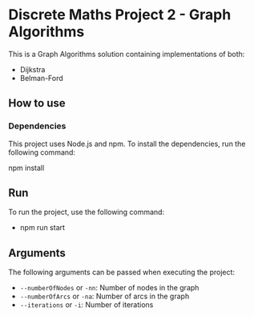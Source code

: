 # Discrete Maths Project 2 - Graph Algorithms

This is a Graph Algorithms solution containing implementations of both:

- Dijkstra
- Belman-Ford

## How to use

### Dependencies

This project uses Node.js and npm. To install the dependencies, run the following command:

npm install



## Run

To run the project, use the following command:

- npm run start



## Arguments
The following arguments can be passed when executing the project:

* `--numberOfNodes` or `-nn`: Number of nodes in the graph
* `--numberOfArcs` or `-na`: Number of arcs in the graph
* `--iterations` or `-i`: Number of iterations
